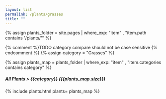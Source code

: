 ```yaml
---
layout: list                                                            
permalink: /plants/grasses
title: ""
---
```


{% assign plants_folder = site.pages | where_exp: "item" , "item.path contains '/plants/'" %}

{% comment %}TODO category compare should not be case sensitive {% endcomment %}
{% assign category = "Grasses" %}

{% assign plants_map = plants_folder | where_exp: "item" , "item.categories contains category" %} 

<h5>
	<a href="{{ "/plants/" | prepend:site.baseurl }}">All Plants</a> > {{category}} ({{plants_map.size}})
</h5>
	
{% include plants.html 
	plants= plants_map 
%}

